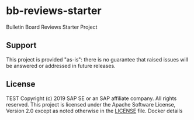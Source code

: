 # bb-reviews-starter
Bulletin Board Reviews Starter Project

## Support
This project is provided "as-is": there is no guarantee that raised issues will be answered or addressed in future releases.

## License
TEST
Copyright (c) 2019 SAP SE or an SAP affiliate company. All rights reserved.
This project is licensed under the Apache Software License, Version 2.0 except as noted otherwise in the [LICENSE](LICENSE) file.
Docker details